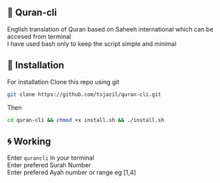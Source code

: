 ## 💞 Quran-cli

English translation of Quran based on Saheeh international which can be accesed from terminal <br>
I have used bash only to keep the script simple and minimal

🚀 Installation 
--
For installation Clone this repo using git

```sh
git clone https://github.com/tsjazil/quran-cli.git
```
Then 
```sh
cd quran-cli && chmod +x install.sh && ./install.sh
```
🌀 Working 
--
Enter ``qurancli`` in your terminal <br>
Enter prefered Surah Number <br>
Enter prefered Ayah number or range eg [1,4] <br>

